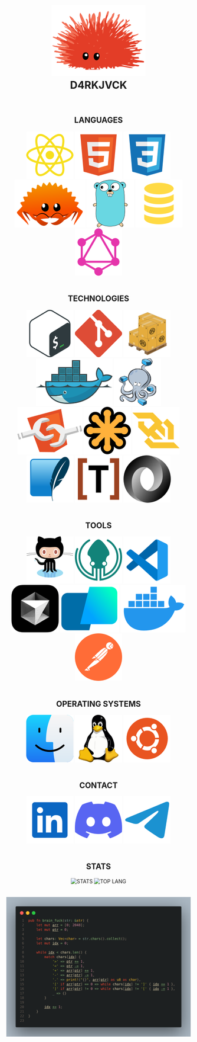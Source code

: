 <h1 align=center >
  <img alt="Ferris" src="./icons/unsafe.svg">
  <br>
  D4RKJVCK
</h1>
<br>

<!-- LANGUAGES -->
<section align=center>
  <h2>LANGUAGES</h2>
  <a href="https://developer.mozilla.org/en-US/docs/Web/JavaScript"><img src="./icons/javascript.svg" alt="JS"></a>
  <a href="https://developer.mozilla.org/en-US/docs/Web/HTML"><img src="./icons/html.svg" alt="HTML"></a>
  <a href="https://developer.mozilla.org/en-US/docs/Web/CSS"><img src="./icons/css.svg" alt="CSS"></a>
  <a href="https://www.rust-lang.org"><img src="./icons/ferris.svg" alt="RUST"></a>
  <a href="https://go.dev"><img src="./icons/gopher.svg" alt="GO"></a>
  <a href="https://sql.sh/"><img src="./icons/sql.svg" alt="SQL"></a>
  <a href="https://graphql.org"><img src="./icons/graphql.svg" alt="GRAPHQL"></a>
</section>
<br>

<!-- TECHNOLOGIES -->
<section align=center>
  <h2>TECHNOLOGIES</h2>
  <a href="https://www.gnu.org/software/bash/manual/bash.html"><img src="./icons/bash.svg" alt="BASH"></a>
  <a href="https://git-scm.com/"><img src="./icons/git.svg" alt="GIT"></a>
  <a href="https://doc.rust-lang.org/cargo/"><img src="./icons/cargo.svg" alt="CARGO"></a>
  <a href="https://www.docker.com/"><img src="./icons/docker.svg" alt="DOCKER"></a>
  <a href="https://docs.docker.com/compose/"><img src="./icons/compose.svg" alt="COMPOSE"></a>
  <a href="https://developer.mozilla.org/fr/docs/Web/API/Web_components"><img src="./icons/components.svg" alt="COMPONENTS"></a>
  <a href="https://developer.mozilla.org/en-US/docs/Web/SVG"><img src="./icons/svg.svg" alt="SVG"></a>
  <a href="https://developer.mozilla.org/en-US/docs/Web/API/WebSocket"><img src="./icons/websocket.svg" alt="WEBSOCKET"></a>
  <a href="https://sqlite.org/"><img src="./icons/sqlite.svg" alt="SQLITE"></a>
  <a href="https://toml.io/en/"><img src="./icons/toml.svg" alt="TOML"></a>
  <a href="https://www.json.org/json-en.html"><img src="./icons/json.svg" alt="JSON"></a>
</section>
<br>

<!-- TOOLS -->
<section align=center>
  <h2>TOOLS</h2>
  <a href=""><img src="./icons/github.svg" alt="GITHUB"></a>
  <a href=""><img src="./icons/gitkraken.svg" alt="KRAKEN"></a>
  <a href=""><img src="./icons/vscode.svg" alt="VSCODE"></a>
  <a href=""><img src="./icons/cursor.svg" alt="CURSOR"></a>
  <a href=""><img src="./icons/warp.svg" alt="WARP"></a>
  <a href=""><img src="./icons/desktop.svg" alt="DESKTOP"></a>
  <a href=""><img src="./icons/postman.svg" alt="POSTMAN"></a>
</section>
<br>

<!-- OPERATING SYSTEM -->
<section align=center>
  <h2>OPERATING SYSTEMS</h2>
  <a href=""><img src="./icons/macos.svg" alt="MACOS"></a>
  <a href=""><img src="./icons/tux.svg" alt="LINUX"></a>
  <a href=""><img src="./icons/ubuntu.svg" alt="UBUNTU"></a>
</section>
<br>

<!-- CONTACT -->
<section align=center>
  <h2>CONTACT</h2>
  <a href="https://www.linkedin.com/in/d4rkjvck"><img src="./icons/linked_in.svg" alt="LINKEDIN"></a>
  <a href=""><img src="./icons/discord.svg" alt="DISCORD"></a>
  <a href=""><img src="./icons/telegram.svg" alt="TELEGRAM"></a>
</section>
<br>

<!-- STATS -->
<section align=center>
  <h2>STATS</h2>
  <img width="49%" min-height="200" align=center src="https://github-readme-stats.vercel.app/api?username=d4rkjvck&show_icons=true&theme=transparent" alt="STATS">
  <img width="49%" height="200" align=center src="https://github-readme-stats.vercel.app/api/top-langs/?username=d4rkjvck&layout=compact&theme=transparent" alt="TOP LANG">
</section>
<br>

<br>
<div align=center>
  <img alt="brain_fuck" src="./brain_fuck.png" width="500px">
</div>
